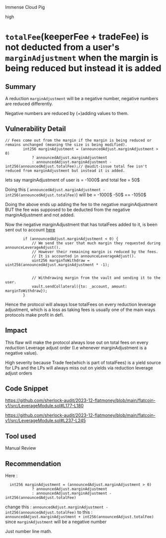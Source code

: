 Immense Cloud Pig

high

# `totalFee`(keeperFee + tradeFee) is not deducted from a user's `marginAdjustment` when the margin is being reduced but instead it is added

## Summary
A reduction `marginAdjustment` will be a negative number, negative numbers are reduced differently.

Negative numbers are reduced by (+)adding values to them.

## Vulnerability Detail
```solidity
// Fees come out from the margin if the margin is being reduced or remains unchanged (meaning the size is being modified).
        int256 marginAdjustment = (announcedAdjust.marginAdjustment > 0)
            ? announcedAdjust.marginAdjustment
            : announcedAdjust.marginAdjustment - int256(announcedAdjust.totalFee);// @audit-issue total fee isn't reduced from marginAdjustment but instead it is added.
```
lets say marginAdjustment of user is = -1000$ and total fee = 50$

Doing this ( `announcedAdjust.marginAdjustment - int256(announcedAdjust.totalFee)`) will be = -1000$ -50$ == -1050$

Doing the above ends up adding the fee to the negative marginAdjustment BUT the fee was supposed to be deducted from the negative marginAdjustment and not added.

Now the negative marginAdjustment that has totalFees added to it, is been sent out to account [here](https://github.com/sherlock-audit/2023-12-flatmoney/blob/main/flatcoin-v1/src/LeverageModule.sol#L237C9-L245C10)
```solidity
        if (announcedAdjust.marginAdjustment < 0) {
            // We send the user that much margin they requested during announceLeverageAdjust().
            // However their remaining margin is reduced by the fees.
            // It is accounted in announceLeverageAdjust().
            uint256 marginToWithdraw = uint256(announcedAdjust.marginAdjustment * -1);


            // Withdrawing margin from the vault and sending it to the user.
            vault.sendCollateral({to: _account, amount: marginToWithdraw});
        }

```


Hence the protocol will always lose totalFees on every reduction leverage adjustment, which is a loss as taking fees is usually one of the main ways protocols make profit in defi.

## Impact
This flaw will make the protocol always lose out on total fees on every *reduction* Leverage adjust order (I.e whenever marginAdjustment is a negative value).

High severity because Trade fee(which is part of totalFees) is a yield source for LPs and the LPs will always miss out on yields via reduction leverage adjust orders
## Code Snippet
https://github.com/sherlock-audit/2023-12-flatmoney/blob/main/flatcoin-v1/src/LeverageModule.sol#L177-L180

https://github.com/sherlock-audit/2023-12-flatmoney/blob/main/flatcoin-v1/src/LeverageModule.sol#L237-L245
## Tool used

Manual Review

## Recommendation
Here : 
```solidity
  int256 marginAdjustment = (announcedAdjust.marginAdjustment > 0)
            ? announcedAdjust.marginAdjustment
            : announcedAdjust.marginAdjustment - int256(announcedAdjust.totalFee)
```

change this : `announcedAdjust.marginAdjustment - int256(announcedAdjust.totalFee)` to this : `announcedAdjust.marginAdjustment + int256(announcedAdjust.totalFee)` since `marginAdjustment` will be a negative number

Just number line math. 